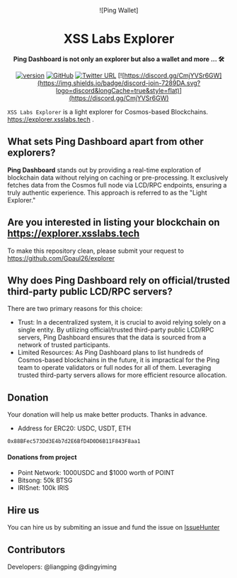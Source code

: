 <div align="center">

![Ping Wallet]

<h1>XSS Labs Explorer</h1>

**Ping Dashboard is not only an explorer but also a wallet and more ... 🛠**

[![version](https://img.shields.io/github/tag/ping-pub/explorer.svg)](https://github.com/ping-pub/explorer/releases/latest)
[![GitHub](https://img.shields.io/github/license/ping-pub/explorer.svg)](https://github.com/ping-pub/explorer/blob/master/LICENSE)
[![Twitter URL](https://img.shields.io/twitter/url/https/twitter.com/bukotsunikki.svg?style=social&label=Follow%20%40ping_pub)](https://twitter.com/ping_pub)
[![https://discord.gg/CmjYVSr6GW](https://img.shields.io/badge/discord-join-7289DA.svg?logo=discord&longCache=true&style=flat)](https://discord.gg/CmjYVSr6GW)


</div>

`XSS Labs Explorer` is a light explorer for Cosmos-based Blockchains.  https://explorer.xsslabs.tech  .

## What sets Ping Dashboard apart from other explorers?
**Ping Dashboard** stands out by providing a real-time exploration of blockchain data without relying on caching or pre-processing. It exclusively fetches data from the Cosmos full node via LCD/RPC endpoints, ensuring a truly authentic experience. This approach is referred to as the "Light Explorer."

## Are you interested in listing your blockchain on https://explorer.xsslabs.tech 

To make this repository clean, please submit your request to https://github.com/Gpaul26/explorer


## Why does Ping Dashboard rely on official/trusted third-party public LCD/RPC servers?
There are two primary reasons for this choice:

 - Trust: In a decentralized system, it is crucial to avoid relying solely on a single entity. By utilizing official/trusted third-party public LCD/RPC servers, Ping Dashboard ensures that the data is sourced from a network of trusted participants.
 - Limited Resources: As Ping Dashboard plans to list hundreds of Cosmos-based blockchains in the future, it is impractical for the Ping team to operate validators or full nodes for all of them. Leveraging trusted third-party servers allows for more efficient resource allocation.

## Donation

Your donation will help us make better products. Thanks in advance.

 - Address for ERC20: USDC, USDT, ETH
```
0x88BFec573Dd3E4b7d2E6BfD4D0D6B11F843F8aa1
```

#### Donations from project

- Point Network: 1000USDC and $1000 worth of POINT
- Bitsong: 50k BTSG
- IRISnet: 100k IRIS

## Hire us

You can hire us by submiting an issue and fund the issue on [IssueHunter](https://issuehunt.io/r/ping-pub/explorer)


## Contributors

Developers: @liangping @dingyiming

